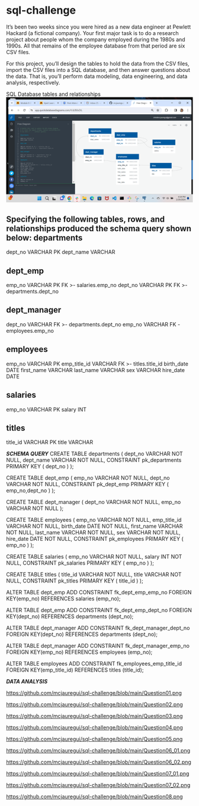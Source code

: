 # sql-challenge

It’s been two weeks since you were hired as a new data engineer at Pewlett Hackard (a fictional company). Your first major task is to do a research project about people whom the company employed during the 1980s and 1990s. All that remains of the employee database from that period are six CSV files.

For this project, you’ll design the tables to hold the data from the CSV files, import the CSV files into a SQL database, and then answer questions about the data. That is, you’ll perform data modeling, data engineering, and data analysis, respectively.

SQL Database tables and relationships
![SQL Database](https://github.com/mcjauregui/sql-challenge/blob/main/DB_Model.png)

Specifying the following tables, rows, and relationships produced the schema query shown below:
departments
---
dept_no VARCHAR PK
dept_name VARCHAR

dept_emp
---
emp_no VARCHAR PK FK >- salaries.emp_no
dept_no VARCHAR PK FK >- departments.dept_no

dept_manager
----
dept_no VARCHAR FK >- departments.dept_no
emp_no  VARCHAR FK - employees.emp_no

employees
---
emp_no VARCHAR PK
emp_title_id VARCHAR FK >- titles.title_id
birth_date DATE
first_name VARCHAR
last_name VARCHAR
sex VARCHAR
hire_date DATE

salaries
---
emp_no VARCHAR PK
salary INT

titles
---
title_id VARCHAR PK
title VARCHAR

***SCHEMA QUERY***
CREATE TABLE departments (
    dept_no VARCHAR   NOT NULL,
    dept_name VARCHAR   NOT NULL,
    CONSTRAINT pk_departments PRIMARY KEY (
        dept_no
     )
);

CREATE TABLE dept_emp (
    emp_no VARCHAR   NOT NULL,
    dept_no VARCHAR   NOT NULL,
    CONSTRAINT pk_dept_emp PRIMARY KEY (
        emp_no,dept_no
     )
);

CREATE TABLE dept_manager (
    dept_no VARCHAR   NOT NULL,
    emp_no VARCHAR   NOT NULL
);

CREATE TABLE employees (
    emp_no VARCHAR   NOT NULL,
    emp_title_id VARCHAR   NOT NULL,
    birth_date DATE   NOT NULL,
    first_name VARCHAR   NOT NULL,
    last_name VARCHAR   NOT NULL,
    sex VARCHAR   NOT NULL,
    hire_date DATE   NOT NULL,
    CONSTRAINT pk_employees PRIMARY KEY (
        emp_no
     )
);

CREATE TABLE salaries (
    emp_no VARCHAR   NOT NULL,
    salary INT   NOT NULL,
    CONSTRAINT pk_salaries PRIMARY KEY (
        emp_no
     )
);

CREATE TABLE titles (
    title_id VARCHAR   NOT NULL,
    title VARCHAR   NOT NULL,
    CONSTRAINT pk_titles PRIMARY KEY (
        title_id
     )
);

ALTER TABLE dept_emp ADD CONSTRAINT fk_dept_emp_emp_no FOREIGN KEY(emp_no)
REFERENCES salaries (emp_no);

ALTER TABLE dept_emp ADD CONSTRAINT fk_dept_emp_dept_no FOREIGN KEY(dept_no)
REFERENCES departments (dept_no);

ALTER TABLE dept_manager ADD CONSTRAINT fk_dept_manager_dept_no FOREIGN KEY(dept_no)
REFERENCES departments (dept_no);

ALTER TABLE dept_manager ADD CONSTRAINT fk_dept_manager_emp_no FOREIGN KEY(emp_no)
REFERENCES employees (emp_no);

ALTER TABLE employees ADD CONSTRAINT fk_employees_emp_title_id FOREIGN KEY(emp_title_id)
REFERENCES titles (title_id);

***DATA ANALYSIS***

https://github.com/mcjauregui/sql-challenge/blob/main/Question01.png

https://github.com/mcjauregui/sql-challenge/blob/main/Question02.png

https://github.com/mcjauregui/sql-challenge/blob/main/Question03.png

https://github.com/mcjauregui/sql-challenge/blob/main/Question04.png

https://github.com/mcjauregui/sql-challenge/blob/main/Question05.png

https://github.com/mcjauregui/sql-challenge/blob/main/Question06_01.png

https://github.com/mcjauregui/sql-challenge/blob/main/Question06_02.png

https://github.com/mcjauregui/sql-challenge/blob/main/Question07_01.png

https://github.com/mcjauregui/sql-challenge/blob/main/Question07_02.png

https://github.com/mcjauregui/sql-challenge/blob/main/Question08.png


